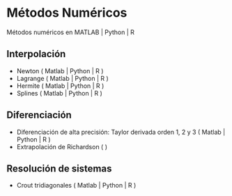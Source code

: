 # Métodos Numéricos

Métodos numéricos en MATLAB | Python | R

## Interpolación

  - Newton ( Matlab | Python | R )
  - Lagrange ( Matlab | Python | R )
  - Hermite ( Matlab | Python | R )
  - Splines ( Matlab | Python | R )

## Diferenciación
  
  - Diferenciación de alta precisión: Taylor derivada orden 1, 2 y 3 ( Matlab | Python | R )
  - Extrapolación de Richardson (  )

## Resolución de sistemas

  - Crout tridiagonales ( Matlab | Python | R )
